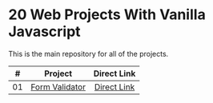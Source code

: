 # 20 Web Projects With Vanilla Javascript

This is the main repository for all of the projects.

|  #  |            Project             | Direct Link |
| :-: | :----------------------------: | :-------: |
| 01  |       [Form Validator](https://github.com/marianaspinto/Curso-20-Projects-With-Vanilla-Javascript/tree/master/01.FormValidator)       | [Direct Link](https://formvalidator0.netlify.app/)  |
